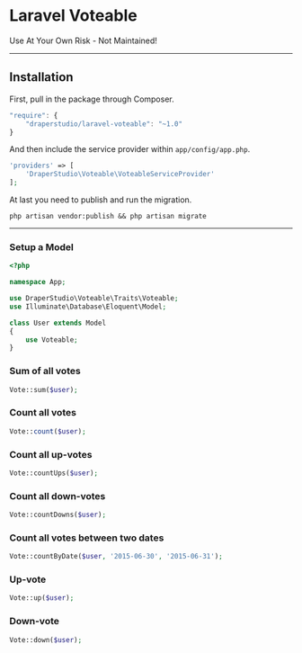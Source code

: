 # Laravel Voteable

Use At Your Own Risk - Not Maintained!

-----

## Installation

First, pull in the package through Composer.

```js
"require": {
    "draperstudio/laravel-voteable": "~1.0"
}
```

And then include the service provider within `app/config/app.php`.

```php
'providers' => [
    'DraperStudio\Voteable\VoteableServiceProvider'
];
```

At last you need to publish and run the migration.

```
php artisan vendor:publish && php artisan migrate
```

-----

### Setup a Model
```php
<?php

namespace App;

use DraperStudio\Voteable\Traits\Voteable;
use Illuminate\Database\Eloquent\Model;

class User extends Model
{
    use Voteable;
}

```

### Sum of all votes
```php
Vote::sum($user);
```

### Count all votes
```php
Vote::count($user);
```

### Count all up-votes
```php
Vote::countUps($user);
```

### Count all down-votes
```php
Vote::countDowns($user);
```

### Count all votes between two dates
```php
Vote::countByDate($user, '2015-06-30', '2015-06-31');
```

### Up-vote
```php
Vote::up($user);
```

### Down-vote
```php
Vote::down($user);
```
